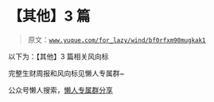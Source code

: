 # 【其他】3 篇

> 原文：[`www.yuque.com/for_lazy/wind/bf0rfxm90mugkak1`](https://www.yuque.com/for_lazy/wind/bf0rfxm90mugkak1)

以下为：【其他】3 篇相关风向标

完整生财周报和风向标见懒人专属群~

公众号懒人搜索，[懒人专属群分享](https://lazybook.fun/#/blog/group)